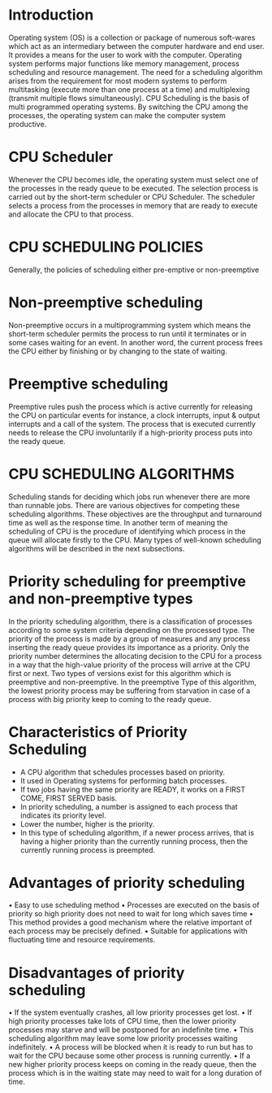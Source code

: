 # Introduction
Operating system (OS) is a collection or package of numerous soft-wares which act as an intermediary between the computer hardware and end user. It provides a means for the user to work with the computer. Operating system performs major functions like memory management, process scheduling and resource management. The need for a scheduling algorithm arises from the requirement for most modern systems to perform multitasking (execute more than one process at a time) and multiplexing (transmit multiple flows simultaneously). CPU Scheduling is the basis of multi programmed operating systems. By switching the CPU among the processes, the operating system can make the computer system productive.

# CPU Scheduler 
Whenever the CPU becomes idle, the operating system must select one of the processes in the ready queue to be executed. The selection process is carried out by the short-term scheduler or CPU Scheduler. The scheduler selects a process from the processes in memory that are ready to execute and allocate the CPU to that process.

# CPU SCHEDULING POLICIES
Generally, the policies of scheduling either pre-emptive or non-preemptive

# Non-preemptive scheduling
Non-preemptive occurs in a multiprogramming system which means the short-term scheduler permits the process to run until it terminates or in some cases waiting for an event.
In another word, the current process frees the CPU either by finishing or by changing to the state of waiting.

# Preemptive scheduling
Preemptive rules push the process which is active currently for releasing the CPU on particular events for instance, a clock interrupts, input & output interrupts and a call of the system. The process that is executed currently needs to release the CPU involuntarily if a high-priority process puts into the ready queue.

# CPU SCHEDULING ALGORITHMS
Scheduling stands for deciding which jobs run whenever there are more than runnable jobs. There are various objectives for competing these scheduling algorithms. These objectives are the throughput and turnaround time as well as the response time. In another term of meaning the scheduling of CPU is the procedure of identifying which process in the queue will allocate firstly to the CPU. Many types of well-known scheduling algorithms will be described in the next subsections.

# Priority scheduling for preemptive and non-preemptive types
In the priority scheduling algorithm, there is a classification of processes according to some system criteria depending on the processed type. The priority of the process is made by a group of measures and any process inserting the ready queue provides its importance as a priority. Only the priority number determines the allocating decision to the CPU for a process in a way that the high-value priority of the process will arrive at the CPU first or next. Two types of versions exist for this algorithm which is preemptive and non-preemptive. In the preemptive Type of this algorithm, the lowest priority process may be suffering from starvation in case of a process with big priority keep to coming to the ready queue.

# Characteristics of Priority Scheduling
* A CPU algorithm that schedules processes based on priority.
* It used in Operating systems for performing batch processes.
* If two jobs having the same priority are READY, it works on a FIRST COME, FIRST SERVED basis.
* In priority scheduling, a number is assigned to each process that indicates its priority level.
* Lower the number, higher is the priority.
* In this type of scheduling algorithm, if a newer process arrives, that is having a higher priority than the currently running process, then the currently running process is preempted.

# Advantages of priority scheduling
• Easy to use scheduling method
• Processes are executed on the basis of priority so high priority does not need to wait for long which saves time
• This method provides a good mechanism where the relative important of each process may be precisely defined.
• Suitable for applications with fluctuating time and resource requirements.

# Disadvantages of priority scheduling
• If the system eventually crashes, all low priority processes get lost.
• If high priority processes take lots of CPU time, then the lower priority processes may starve and will be postponed for an indefinite time.
• This scheduling algorithm may leave some low priority processes waiting indefinitely.
• A process will be blocked when it is ready to run but has to wait for the CPU because some other process is running currently.
• If a new higher priority process keeps on coming in the ready queue, then the process which is in the waiting state may need to wait for a long duration of time.
